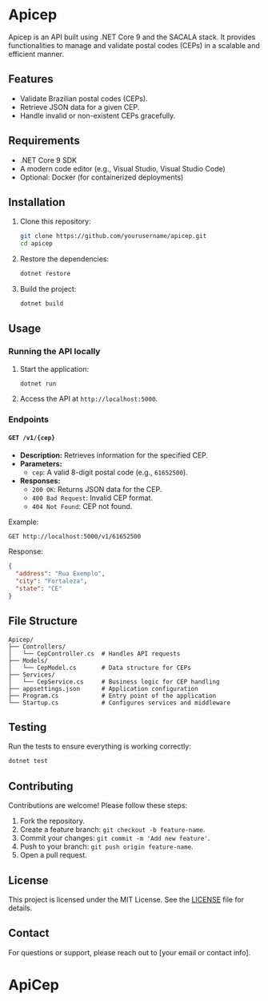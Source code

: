 # Apicep

Apicep is an API built using .NET Core 9 and the SACALA stack. It provides functionalities to manage and validate postal codes (CEPs) in a scalable and efficient manner.

## Features
- Validate Brazilian postal codes (CEPs).
- Retrieve JSON data for a given CEP.
- Handle invalid or non-existent CEPs gracefully.

## Requirements
- .NET Core 9 SDK
- A modern code editor (e.g., Visual Studio, Visual Studio Code)
- Optional: Docker (for containerized deployments)

## Installation
1. Clone this repository:
   ```bash
   git clone https://github.com/yourusername/apicep.git
   cd apicep
   ```
2. Restore the dependencies:
   ```bash
   dotnet restore
   ```
3. Build the project:
   ```bash
   dotnet build
   ```

## Usage

### Running the API locally
1. Start the application:
   ```bash
   dotnet run
   ```
2. Access the API at `http://localhost:5000`.

### Endpoints
#### `GET /v1/{cep}`
- **Description:** Retrieves information for the specified CEP.
- **Parameters:**
  - `cep`: A valid 8-digit postal code (e.g., `61652500`).
- **Responses:**
  - `200 OK`: Returns JSON data for the CEP.
  - `400 Bad Request`: Invalid CEP format.
  - `404 Not Found`: CEP not found.

Example:
```bash
GET http://localhost:5000/v1/61652500
```
Response:
```json
{
  "address": "Rua Exemplo",
  "city": "Fortaleza",
  "state": "CE"
}
```

## File Structure
```
Apicep/
├── Controllers/
│   └── CepController.cs  # Handles API requests
├── Models/
│   └── CepModel.cs       # Data structure for CEPs
├── Services/
│   └── CepService.cs     # Business logic for CEP handling
├── appsettings.json      # Application configuration
├── Program.cs            # Entry point of the application
└── Startup.cs            # Configures services and middleware
```

## Testing
Run the tests to ensure everything is working correctly:
```bash
dotnet test
```

## Contributing
Contributions are welcome! Please follow these steps:
1. Fork the repository.
2. Create a feature branch: `git checkout -b feature-name`.
3. Commit your changes: `git commit -m 'Add new feature'`.
4. Push to your branch: `git push origin feature-name`.
5. Open a pull request.

## License
This project is licensed under the MIT License. See the [LICENSE](LICENSE) file for details.

## Contact
For questions or support, please reach out to [your email or contact info].

# ApiCep
 
